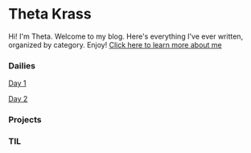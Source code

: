 # Theta Krass

Hi! I'm Theta. Welcome to my blog. Here's everything I've ever written, organized by category. Enjoy! [Click here to learn more about me](/about)

### Dailies

[Day 1](/blog/2025/04/08)

[Day 2](/blog/2025/04/09)

### Projects

### TIL
